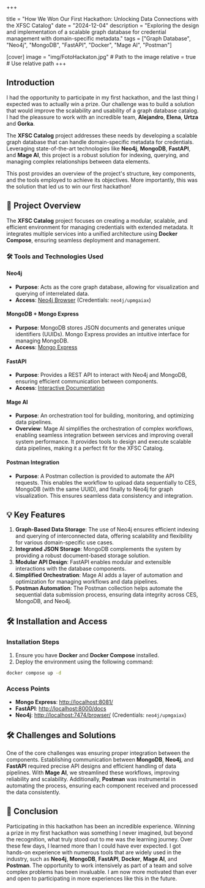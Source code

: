 +++

title = "How We Won Our First Hackathon: Unlocking Data Connections with the XFSC Catalog"
date = "2024-12-04"
description = "Exploring the design and implementation of a scalable graph database for credential management with domain-specific metadata."
tags = ["Graph Database", "Neo4j", "MongoDB", "FastAPI", "Docker", "Mage AI", "Postman"]

[cover]
image = "img/FotoHackaton.jpg"  # Path to the image
relative = true  # Use relative path
+++

## Introduction

I had the opportunity to participate in my first hackathon, and the last thing I expected was to actually win a prize. Our challenge was to build a solution that would improve the scalability and usability of a graph database catalog. I had the pleassure to work with an incredible team, **Alejandro**, **Elena**, **Urtza** and **Gorka**.

The **XFSC Catalog** project addresses these needs by developing a scalable graph database that can handle domain-specific metadata for credentials. Leveraging state-of-the-art technologies like **Neo4j**, **MongoDB**, **FastAPI**, and **Mage AI**, this project is a robust solution for indexing, querying, and managing complex relationships between data elements.

This post provides an overview of the project's structure, key components, and the tools employed to achieve its objectives. More importantly, this was the solution that led us to win our first hackathon!

## 🚀 Project Overview

The **XFSC Catalog** project focuses on creating a modular, scalable, and efficient environment for managing credentials with extended metadata. It integrates multiple services into a unified architecture using **Docker Compose**, ensuring seamless deployment and management.

### 🛠️ Tools and Technologies Used

#### Neo4j
- **Purpose**: Acts as the core graph database, allowing for visualization and querying of interrelated data.
- **Access**: [Neo4j Browser](http://localhost:7474/browser/) (Credentials: `neo4j/upmgaiax`)

#### MongoDB + Mongo Express
- **Purpose**: MongoDB stores JSON documents and generates unique identifiers (UUIDs). Mongo Express provides an intuitive interface for managing MongoDB.
- **Access**: [Mongo Express](http://localhost:8081/)

#### FastAPI
- **Purpose**: Provides a REST API to interact with Neo4j and MongoDB, ensuring efficient communication between components.
- **Access**: [Interactive Documentation](http://localhost:8000/docs)

#### Mage AI
- **Purpose**: An orchestration tool for building, monitoring, and optimizing data pipelines.
- **Overview**: Mage AI simplifies the orchestration of complex workflows, enabling seamless integration between services and improving overall system performance. It provides tools to design and execute scalable data pipelines, making it a perfect fit for the XFSC Catalog.

#### Postman Integration
- **Purpose**: A Postman collection is provided to automate the API requests. This enables the workflow to upload data sequentially to CES, MongoDB (with the same UUID), and finally to Neo4j for graph visualization. This ensures seamless data consistency and integration.

## 💡 Key Features

1. **Graph-Based Data Storage**: The use of Neo4j ensures efficient indexing and querying of interconnected data, offering scalability and flexibility for various domain-specific use cases.
2. **Integrated JSON Storage**: MongoDB complements the system by providing a robust document-based storage solution.
3. **Modular API Design**: FastAPI enables modular and extensible interactions with the database components.
4. **Simplified Orchestration**: Mage AI adds a layer of automation and optimization for managing workflows and data pipelines.
5. **Postman Automation**: The Postman collection helps automate the sequential data submission process, ensuring data integrity across CES, MongoDB, and Neo4j.

## 🛠️ Installation and Access

### Installation Steps
1. Ensure you have **Docker** and **Docker Compose** installed.
2. Deploy the environment using the following command:

```bash
docker compose up -d
```

### Access Points
- **Mongo Express**: [http://localhost:8081/](http://localhost:8081/)
- **FastAPI**: [http://localhost:8000/docs](http://localhost:8000/docs)
- **Neo4j**: [http://localhost:7474/browser/](http://localhost:7474/browser/) (Credentials: `neo4j/upmgaiax`)

## 🛠️ Challenges and Solutions

One of the core challenges was ensuring proper integration between the components. Establishing communication between **MongoDB**, **Neo4j**, and **FastAPI** required precise API designs and efficient handling of data pipelines. With **Mage AI**, we streamlined these workflows, improving reliability and scalability. Additionally, **Postman** was instrumental in automating the process, ensuring each component received and processed the data consistently.

## 🌟 Conclusion

Participating in this hackathon has been an incredible experience. Winning a prize in my first hackathon was something I never imagined, but beyond the recognition, what truly stood out to me was the learning journey. Over these few days, I learned more than I could have ever expected. I got hands-on experience with numerous tools that are widely used in the industry, such as **Neo4j**, **MongoDB**, **FastAPI**, **Docker**, **Mage AI**, and **Postman**. The opportunity to work intensively as part of a team and solve complex problems has been invaluable. I am now more motivated than ever and open to participating in more experiences like this in the future.
